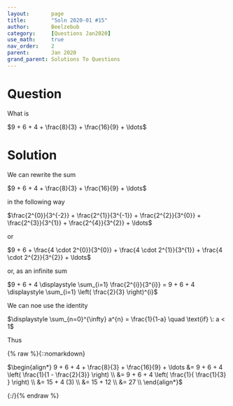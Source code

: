 ```yaml
---
layout:       page
title:        "Soln 2020-01 #15"
author:       Beelzebub
category:     [Questions Jan2020]
use_math:     true
nav_order:    2
parent:       Jan 2020
grand_parent: Solutions To Questions
---
```


# Question

What is

$9 + 6 + 4 + \frac{8}{3} + \frac{16}{9} + \ldots$

# Solution

We can rewrite the sum

$9 + 6 + 4 + \frac{8}{3} + \frac{16}{9} + \ldots$

in the following way

$\frac{2^{0}}{3^{-2}} + \frac{2^{1}}{3^{-1}} + \frac{2^{2}}{3^{0}} + \frac{2^{3}}{3^{1}} + \frac{2^{4}}{3^{2}} + \ldots$

or

$9 + 6 + \frac{4 \cdot 2^{0}}{3^{0}} + \frac{4 \cdot 2^{1}}{3^{1}} + \frac{4 \cdot 2^{2}}{3^{2}} + \ldots$


or, as an infinite sum

$9 + 6 + 4 \displaystyle \sum_{i=1} \frac{2^{i}}{3^{i}} = 9 + 6 + 4 \displaystyle \sum_{i=1} \left( \frac{2}{3} \right)^{i}$

We can noe use the identity

$\displaystyle \sum_{n=0}^{\infty} a^{n} = \frac{1}{1-a} \quad \text{if} \: a < 1$

Thus

{% raw %}{::nomarkdown}<div>
$\begin{align*}
9 + 6 + 4 + \frac{8}{3} + \frac{16}{9} + \ldots &= 9 + 6 + 4 \left( \frac{1}{1 - \frac{2}{3}} \right) \\
&= 9 + 6 + 4 \left( \frac{1}{ \frac{1}{3} } \right) \\
&= 15 + 4 (3) \\ 
&= 15 + 12 \\
&= 27 \\
\end{align*}$
</div>{:/}{% endraw %}


